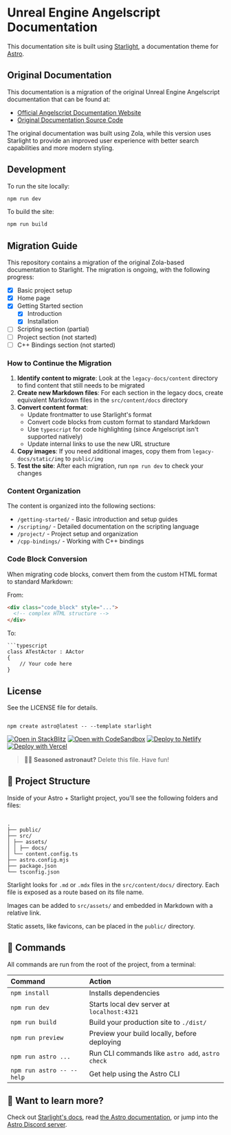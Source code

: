 # Unreal Engine Angelscript Documentation

This documentation site is built using [Starlight](https://starlight.astro.build/), a documentation theme for [Astro](https://astro.build/).

## Original Documentation

This documentation is a migration of the original Unreal Engine Angelscript documentation that can be found at:

- [Official Angelscript Documentation Website](https://angelscript.hazelight.se/)
- [Original Documentation Source Code](https://github.com/Hazelight/Docs-UnrealEngine-Angelscript)

The original documentation was built using Zola, while this version uses Starlight to provide an improved user experience with better search capabilities and more modern styling.

## Development

To run the site locally:

```bash
npm run dev
```

To build the site:

```bash
npm run build
```

## Migration Guide

This repository contains a migration of the original Zola-based documentation to Starlight. The migration is ongoing, with the following progress:

- [x] Basic project setup
- [x] Home page
- [x] Getting Started section
  - [x] Introduction
  - [x] Installation
- [ ] Scripting section (partial)
- [ ] Project section (not started)
- [ ] C++ Bindings section (not started)

### How to Continue the Migration

1. **Identify content to migrate**: Look at the `legacy-docs/content` directory to find content that still needs to be migrated
2. **Create new Markdown files**: For each section in the legacy docs, create equivalent Markdown files in the `src/content/docs` directory
3. **Convert content format**:
   - Update frontmatter to use Starlight's format
   - Convert code blocks from custom format to standard Markdown
   - Use `typescript` for code highlighting (since Angelscript isn't supported natively)
   - Update internal links to use the new URL structure
4. **Copy images**: If you need additional images, copy them from `legacy-docs/static/img` to `public/img`
5. **Test the site**: After each migration, run `npm run dev` to check your changes

### Content Organization

The content is organized into the following sections:

- `/getting-started/` - Basic introduction and setup guides
- `/scripting/` - Detailed documentation on the scripting language
- `/project/` - Project setup and organization
- `/cpp-bindings/` - Working with C++ bindings

### Code Block Conversion

When migrating code blocks, convert them from the custom HTML format to standard Markdown:

From:

```html
<div class="code_block" style="...">
  <!-- complex HTML structure -->
</div>
```

To:

````
```typescript
class ATestActor : AActor
{
    // Your code here
}
````

## License

See the LICENSE file for details.

```

npm create astro@latest -- --template starlight

```

[![Open in StackBlitz](https://developer.stackblitz.com/img/open_in_stackblitz.svg)](https://stackblitz.com/github/withastro/starlight/tree/main/examples/basics)
[![Open with CodeSandbox](https://assets.codesandbox.io/github/button-edit-lime.svg)](https://codesandbox.io/p/sandbox/github/withastro/starlight/tree/main/examples/basics)
[![Deploy to Netlify](https://www.netlify.com/img/deploy/button.svg)](https://app.netlify.com/start/deploy?repository=https://github.com/withastro/starlight&create_from_path=examples/basics)
[![Deploy with Vercel](https://vercel.com/button)](https://vercel.com/new/clone?repository-url=https%3A%2F%2Fgithub.com%2Fwithastro%2Fstarlight%2Ftree%2Fmain%2Fexamples%2Fbasics&project-name=my-starlight-docs&repository-name=my-starlight-docs)

> 🧑‍🚀 **Seasoned astronaut?** Delete this file. Have fun!

## 🚀 Project Structure

Inside of your Astro + Starlight project, you'll see the following folders and files:

```

.
├── public/
├── src/
│ ├── assets/
│ │ ├── docs/
│ └── content.config.ts
├── astro.config.mjs
├── package.json
└── tsconfig.json

```

Starlight looks for `.md` or `.mdx` files in the `src/content/docs/` directory. Each file is exposed as a route based on its file name.

Images can be added to `src/assets/` and embedded in Markdown with a relative link.

Static assets, like favicons, can be placed in the `public/` directory.

## 🧞 Commands

All commands are run from the root of the project, from a terminal:

| Command                   | Action                                           |
| :------------------------ | :----------------------------------------------- |
| `npm install`             | Installs dependencies                            |
| `npm run dev`             | Starts local dev server at `localhost:4321`      |
| `npm run build`           | Build your production site to `./dist/`          |
| `npm run preview`         | Preview your build locally, before deploying     |
| `npm run astro ...`       | Run CLI commands like `astro add`, `astro check` |
| `npm run astro -- --help` | Get help using the Astro CLI                     |

## 👀 Want to learn more?

Check out [Starlight's docs](https://starlight.astro.build/), read [the Astro documentation](https://docs.astro.build), or jump into the [Astro Discord server](https://astro.build/chat).

```

```
